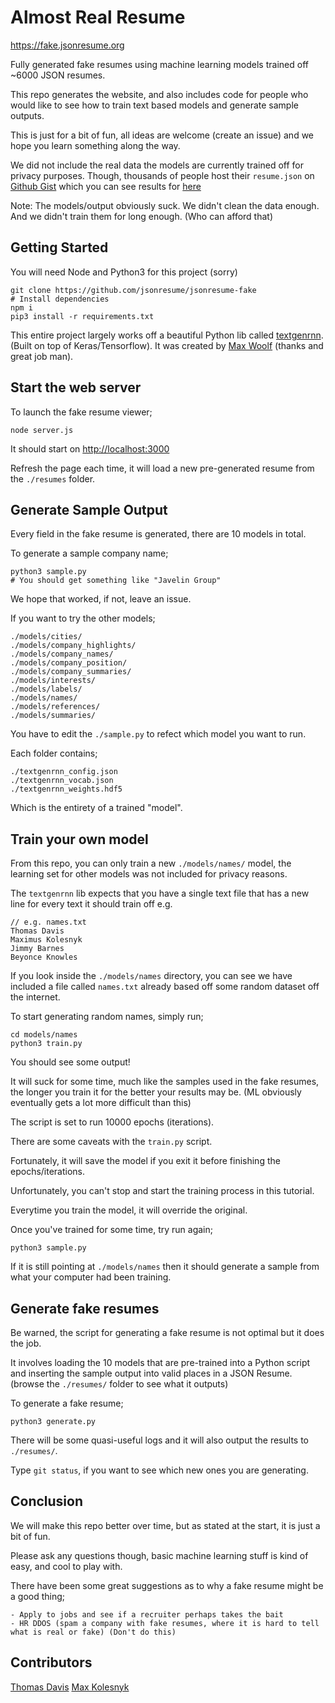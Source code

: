 # Almost Real Resume

https://fake.jsonresume.org

Fully generated fake resumes using machine learning models trained off ~6000 JSON resumes.

This repo generates the website, and also includes code for people who would like to see how to train text based models and generate sample outputs.

This is just for a bit of fun, all ideas are welcome (create an issue) and we hope you learn something along the way.

We did not include the real data the models are currently trained off for privacy purposes. Though, thousands of people host their `resume.json` on [Github Gist](https://jsonresume.org/getting-started/) which you can see results for [here](https://gist.github.com/search?l=JSON&o=desc&q=resume.json&s=updated)

Note: The models/output obviously suck. We didn't clean the data enough. And we didn't train them for long enough. (Who can afford that)

## Getting Started

You will need Node and Python3 for this project (sorry)

```
git clone https://github.com/jsonresume/jsonresume-fake
# Install dependencies
npm i
pip3 install -r requirements.txt
```

This entire project largely works off a beautiful Python lib called [textgenrnn](https://github.com/minimaxir/textgenrnn). (Built on top of Keras/Tensorflow). It was created by [Max Woolf](https://github.com/minimaxir/) (thanks and great job man).

## Start the web server

To launch the fake resume viewer;

```
node server.js
```

It should start on [http://localhost:3000](http://localhost:3000)

Refresh the page each time, it will load a new pre-generated resume from the `./resumes` folder.

## Generate Sample Output

Every field in the fake resume is generated, there are 10 models in total.

To generate a sample company name;

```
python3 sample.py
# You should get something like "Javelin Group"
```

We hope that worked, if not, leave an issue.

If you want to try the other models;

```
./models/cities/
./models/company_highlights/
./models/company_names/
./models/company_position/
./models/company_summaries/
./models/interests/
./models/labels/
./models/names/
./models/references/
./models/summaries/
```

You have to edit the `./sample.py` to refect which model you want to run.

Each folder contains;

```
./textgenrnn_config.json
./textgenrnn_vocab.json
./textgenrnn_weights.hdf5
```

Which is the entirety of a trained "model".

## Train your own model

From this repo, you can only train a new `./models/names/` model, the learning set for other models was not included for privacy reasons.

The `textgenrnn` lib expects that you have a single text file that has a new line for every text it should train off e.g.

```
// e.g. names.txt
Thomas Davis
Maximus Kolesnyk
Jimmy Barnes
Beyonce Knowles
```

If you look inside the `./models/names` directory, you can see we have included a file called `names.txt` already based off some random dataset off the internet.

To start generating random names, simply run;

```
cd models/names
python3 train.py
```

You should see some output!

It will suck for some time, much like the samples used in the fake resumes, the longer you train it for the better your results may be. (ML obviously eventually gets a lot more difficult than this)

The script is set to run 10000 epochs (iterations).

There are some caveats with the `train.py` script.

Fortunately, it will save the model if you exit it before finishing the epochs/iterations.

Unfortunately, you can't stop and start the training process in this tutorial.

Everytime you train the model, it will override the original.

Once you've trained for some time, try run again;

```
python3 sample.py
```

If it is still pointing at `./models/names` then it should generate a sample from what your computer had been training.

## Generate fake resumes

Be warned, the script for generating a fake resume is not optimal but it does the job.

It involves loading the 10 models that are pre-trained into a Python script and inserting the sample output into valid places in a JSON Resume. (browse the `./resumes/` folder to see what it outputs)

To generate a fake resume;

```
python3 generate.py
```

There will be some quasi-useful logs and it will also output the results to `./resumes/`.

Type `git status`, if you want to see which new ones you are generating.

## Conclusion

We will make this repo better over time, but as stated at the start, it is just a bit of fun.

Please ask any questions though, basic machine learning stuff is kind of easy, and cool to play with.

There have been some great suggestions as to why a fake resume might be a good thing;

```
- Apply to jobs and see if a recruiter perhaps takes the bait
- HR DDOS (spam a company with fake resumes, where it is hard to tell what is real or fake) (Don't do this)
```

## Contributors

[Thomas Davis](https://registry.jsonresume.org/thomasdavis)
[Max Kolesnyk](https://registry.jsonresume.org/maxkolesnyk)
